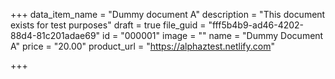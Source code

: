 +++
data_item_name = "Dummy document A"
description = "This document exists for test purposes"
draft = true
file_guid = "fff5b4b9-ad46-4202-88d4-81c201adae69"
id = "000001"
image = ""
name = "Dummy Document A"
price = "20.00"
product_url = "https://alphaztest.netlify.com"

+++
